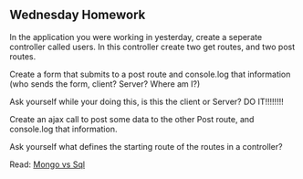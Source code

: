 ## Wednesday Homework

In the application you were working in yesterday, create a 
seperate controller called users.  In this controller create
two get routes, and two post routes. 

Create a form that submits to a post route and 
console.log that information (who sends the form, client? Server? Where am I?)

Ask yourself while your doing this, is this the client or Server? DO IT!!!!!!!!

Create an ajax call to post some data to the other Post route,
and console.log that information.  

Ask yourself what defines the starting route of the routes in a controller?

Read: [Mongo vs Sql](https://www.sitepoint.com/sql-vs-nosql-differences/)
